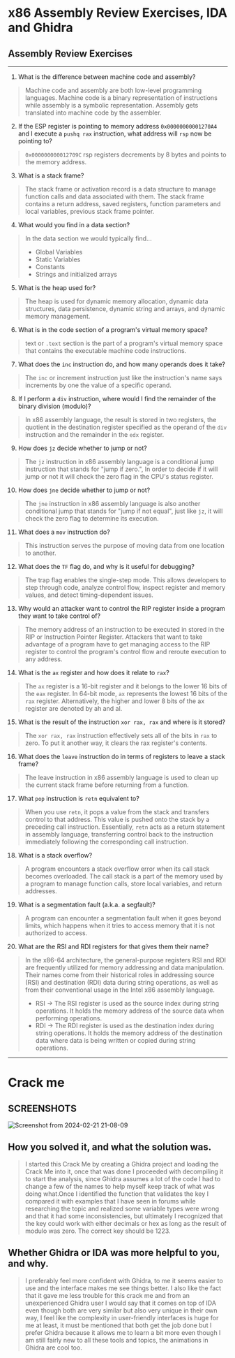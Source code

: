# x86 Assembly Review Exercises, IDA and Ghidra

## Assembly Review Exercises
---
1. What is the difference between machine code and assembly?
>Machine code and assembly are both low-level programming languages. Machine code is a binary representation of instructions while assembly is a symbolic representation. Assembly gets translated into machine code by the assembler.

2. If the ESP register is pointing to memory address `0x00000000001270A4` and I execute a `pushq rax` instruction, what address will `rsp` now be pointing to?
> ```0x000000000012709C```
> rsp registers decrements by 8 bytes and points to the memory address.

3. What is a stack frame?
>The stack frame or activation record is a data structure to manage function calls and data associated with them. The stack frame contains a return address, saved registers, function parameters and local variables, previous stack frame pointer.

4. What would you find in a data section?
>  In the data section we would typically find...
>   * Global Variables
>   * Static Variables
>   * Constants
>   * Strings and initialized arrays

5. What is the heap used for?
>  The heap is used for dynamic memory allocation, dynamic data structures, data persistence, dynamic string and arrays, and dynamic memory management.

6. What is in the code section of a program's virtual memory space?
>  text or `.text` section is the part of a program's virtual memory space that contains the executable machine code instructions.

7. What does the `inc` instruction do, and how many operands does it take?
>  The `inc` or increment instruction just like the instruction's name says increments by one the value of a specific operand.

8. If I perform a `div` instruction, where would I find the remainder of the binary division (modulo)?
>  In x86 assembly language, the result is stored in two registers, the quotient in the destination register specified as the operand of the `div` instruction and the remainder in the `edx` register.

9. How does `jz` decide whether to jump or not?
>  The `jz` instruction in x86 assembly language is a conditional jump instruction that stands for "jump if zero.", In order to decide if it will jump or not it will check the zero flag in the CPU's status register.

10. How does `jne` decide whether to jump or not?
>  The `jne` instruction in x86 assembly language is also another conditional jump that stands for "jump if not equal", just like `jz`, it will check the zero flag to determine its execution.

11. What does a `mov` instruction do?
>  This instruction serves the purpose of moving data from one location to another. 

12. What does the `TF` flag do, and why is it useful for debugging?
>  The trap flag enables the single-step mode. This allows developers to step through code, analyze control flow, inspect register and memory values, and detect timing-dependent issues.

13. Why would an attacker want to control the RIP register inside a program they want to take control of?
>  The memory address of an instruction to be executed in stored in the RIP or Instruction Pointer Register. Attackers that want to take advantage of a program have to get managing access to the RIP register to control the program's control flow and reroute execution to any address.

14. What is the `ax` register and how does it relate to `rax`?
>  The `ax` register is a 16-bit register and it belongs to the lower 16 bits of the `eax` register.
>  In 64-bit mode, `ax` represents the lowest 16 bits of the `rax` register. Alternatively, the higher and lower 8 bits of the ax register are denoted by ah and al.

15. What is the result of the instruction `xor rax, rax` and where is it stored?
>  The `xor rax, rax` instruction effectively sets all of the bits in `rax` to zero.
To put it another way, it clears the rax register's contents.

16. What does the `leave` instruction do in terms of registers to leave a stack frame?
>  The leave instruction in x86 assembly language is used to clean up the current stack frame before returning from a function.

17. What `pop` instruction is `retn` equivalent to?
>  When you use `retn`, it pops a value from the stack and transfers control to that address. This value is pushed onto the stack by a preceding call instruction. Essentially, `retn` acts as a return statement in assembly language, transferring control back to the instruction immediately following the corresponding call instruction.

18. What is a stack overflow?
>  A program encounters a stack overflow error when its call stack becomes overloaded. The call stack is a part of the memory used by a program to manage function calls, store local variables, and return addresses.

19. What is a segmentation fault (a.k.a. a segfault)?
>  A program can encounter a segmentation fault when it goes beyond limits, which happens when it tries to access memory that it is not authorized to access.

20. What are the RSI and RDI registers for that gives them their name?
>  In the x86-64 architecture, the general-purpose registers RSI and RDI are frequently utilized for memory addressing and data manipulation. Their names come from their historical roles in addressing source (RSI) and destination (RDI) data during string operations, as well as from their conventional usage in the Intel x86 assembly language.
>  * RSI ->  The RSI register is  used as the source index during string operations. It holds the memory address of the source data when performing operations.
>  * RDI ->  The RDI register is  used as the destination index during string operations. It holds the memory address of the destination data where data is being written or copied during string operations.

---
# Crack me

## SCREENSHOTS 
![Screenshot from 2024-02-21 21-08-09](https://github.com/erickn02/CS479-579-Reverse-Engineering-at-NMSU/assets/111537523/6d40ac9f-ddaf-4915-a38f-d45c8db39558)

## How you solved it, and what the solution was.
>  I started this Crack Me by creating a Ghidra project and loading the Crack Me into it, once that was done I proceeded with decompiling it to start the analysis, since Ghidra assumes a lot of the code I had to change a few of the names to help myself keep track of what was doing what.Once I identified the function that validates the key I compared it with examples that I have seen in forums while researching the topic and realized some variable types were wrong and that it had some inconsistencies, but ultimately   I recognized that the key could work with either decimals or hex as long as the result of modulo was zero. The correct key should be 1223.
    
## Whether Ghidra or IDA was more helpful to you, and why.
>  I preferably feel more confident with Ghidra, to me it seems easier to use and the interface makes me see things better. I also like the fact that it gave me less trouble for this crack me and from an unexperienced Ghidra user I would say that it comes on top of IDA even though both are very similar but also very unique in their own way, I feel like the complexity in user-friendly interfaces is huge for me at least, it must be mentioned that both get the job done but I prefer Ghidra because it allows me to learn a bit more even though I am still fairly new to all these tools and topics, the animations in Ghidra are cool too.
